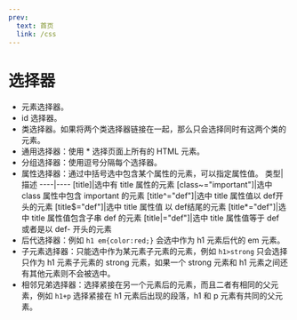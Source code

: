 ```yaml
---
prev:
  text: 首页
  link: /css
---
```


# 选择器

- 元素选择器。
- id 选择器。
- 类选择器。如果将两个类选择器链接在一起，那么只会选择同时有这两个类的元素。
- 通用选择器：使用 \* 选择页面上所有的 HTML 元素。
- 分组选择器：使用逗号分隔每个选择器。
- 属性选择器：通过中括号选中包含某个属性的元素，可以指定属性值。
  类型|描述
  ----|----
  [title]|选中有 title 属性的元素
  [class~="important"]|选中 class 属性中包含 important 的元素
  [title^="def"]|选中 title 属性值以 def开头的元素
  [title$="def"]|选中 title 属性值 以 def结尾的元素
  [title*="def"]|选中 title 属性值包含子串 def 的元素
  [title\|="def"]|选中 title 属性值等于 def 或者是以 def- 开头的元素
- 后代选择器：例如 `h1 em{color:red;}` 会选中作为 h1 元素后代的 em 元素。
- 子元素选择器：只能选中作为某元素子元素的元素，例如 `h1>strong` 只会选择只作为 h1 元素子元素的 strong 元素，如果一个 strong 元素和 h1 元素之间还有其他元素则不会被选中。
- 相邻兄弟选择器：选择紧接在另一个元素后的元素，而且二者有相同的父元素，例如 `h1+p` 选择紧接在 h1 元素后出现的段落，h1 和 p 元素有共同的父元素。
